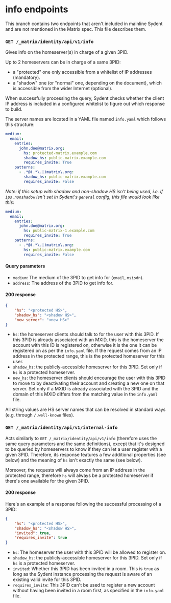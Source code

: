 # info endpoints

This branch contains two endpoints that aren't included in mainline
Sydent and are not mentioned in the Matrix spec. This file describes
them.

### `GET /_matrix/identity/api/v1/info`

Gives info on the homeserver(s) in charge of a given 3PID.

Up to 2 homeservers can be in charge of a same 3PID:

* a "protected" one only accessible from a whitelist of IP addresses
  (mandatory).
* a "shadow" one (or "normal" one, depending on the document), which is
  accessible from the wider Internet (optional).

When successfully processing the query, Sydent checks whether the client IP
address is included in a configured whitelist to figure out which response to
build.

The server names are located in a YAML file named `info.yaml` which follows
this structure:

```yaml
medium:
  email:
    entries:
      john.doe@matrix.org:
        hs: protected-matrix.example.com
        shadow_hs: public-matrix.example.com
        requires_invite: True
    patterns:
      - .*@(.*\.|)matrix\.org:
        shadow_hs: public-matrix.example.com
        requires_invite: False
```

*Note: if this setup with shadow and non-shadow HS isn't being used, i.e.
if `ips.nonshadow` isn't set in Sydent's `general` config, this file would
look like this:*

```yaml
medium:
  email:
    entries:
      john.doe@matrix.org:
        hs: public-matrix-1.example.com
        requires_invite: True
    patterns:
      - .*@(.*\.|)matrix\.org:
        hs: public-matrix.example.com
        requires_invite: False
```

#### Query parameters

* `medium`: The medium of the 3PID to get info for (`email`, `msisdn`).
* `address`: The address of the 3PID to get info for.

#### 200 response

```json
{
    "hs": "<protected HS>",
    "shadow_hs": "<shadow HS>",
    "new_server": "<new HS>"
}
```

* `hs`: the homeserver clients should talk to for the user with this 3PID.
If this 3PID is already associated with an MXID, this is the homeserver
the account with this ID is registered on, otherwise it is the one it can be
registered on as per the `info.yaml` file. If the request comes from an IP
address in the protected range, this is the protected homeserver for this
user.
* `shadow_hs`: the publicly-accessible homeserver for this 3PID. Set
only if `hs` is a protected homeserver.
* `new_hs`: the homeserver clients should encourage the user with this 3PID
to move to by deactivating their account and creating a new one on that server.
Set only if a MXID is already associated with the 3PID and the domain of this
MXID differs from the matching value in the `info.yaml` file.

All string values are HS server names that can be resolved in standard ways
(e.g. through `/.well-known` files).

### `GET /_matrix/identity/api/v1/internal-info`

Acts similarly to `GET /_matrix/identity/api/v1/info` (therefore uses the same
query parameters and the same definitions), except that it's designed to be
queried by homeservers to know if they can let a user register with a given
3PID. Therefore, its response features a few additional properties (see
below) and the meaning of `hs` isn't exactly the same (see below).

Moreover, the requests will always come from an IP address in the protected
range, therefore `hs` will always be a protected homeserver if there's one
available for the given 3PID.

#### 200 response

Here's an example of a response following the successful processing of a 3PID:

```json
{
    "hs": "<protected HS>",
    "shadow_hs": "<shadow HS>",
    "invited": true,
    "requires_invite": true
}
```

* `hs`: The homeserver the user with this 3PID will be allowed to register on.
* `shadow_hs`: the publicly-accessible homeserver for this 3PID. Set
only if `hs` is a protected homeserver.
* `invited`: Whether this 3PID has been invited in a room. This is `true` as
long as the Sydent instance processing the request is aware of an existing
valid invite for this 3PID.
* `requires_invite`: This 3PID can't be used to register a new account
without having been invited in a room first, as specified in the `info.yaml`
file.
